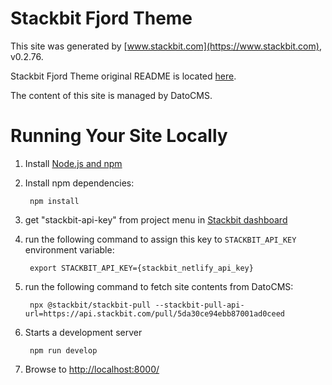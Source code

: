 # Stackbit Fjord Theme

This site was generated by [www.stackbit.com](https://www.stackbit.com), v0.2.76.

Stackbit Fjord Theme original README is located [here](./README.theme.md).

The content of this site is managed by DatoCMS.

# Running Your Site Locally

1. Install [Node.js and npm](https://nodejs.org/en/)

1. Install npm dependencies:

        npm install

1. get "stackbit-api-key" from project menu in [Stackbit dashboard](https://app.stackbit.com/dashboard)

1. run the following command to assign this key to `STACKBIT_API_KEY` environment variable:

        export STACKBIT_API_KEY={stackbit_netlify_api_key}

1. run the following command to fetch site contents from DatoCMS:

        npx @stackbit/stackbit-pull --stackbit-pull-api-url=https://api.stackbit.com/pull/5da30ce94ebb87001ad0ceed

1. Starts a development server

        npm run develop

1. Browse to [http://localhost:8000/](http://localhost:8000/)
